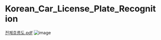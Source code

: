 # Korean_Car_License_Plate_Recognition
[전체흐름도.pdf](https://github.com/jungsewon/Korean_Car_License_Plate_Recognition/files/10662583/default.pdf)
![image](https://user-images.githubusercontent.com/57741786/211160534-d6ae0c16-1a7e-40c0-a7b1-4bf8683b7b5c.png)
